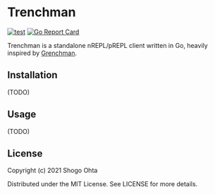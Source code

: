 # Trenchman
[![test](https://github.com/athos/trenchman/actions/workflows/test.yaml/badge.svg)](https://github.com/athos/trenchman/actions/workflows/test.yaml)
[![Go Report Card](https://goreportcard.com/badge/github.com/athos/trenchman)](https://goreportcard.com/report/github.com/athos/trenchman)

Trenchman is a standalone nREPL/pREPL client written in Go, heavily inspired by [Grenchman](https://github.com/technomancy/grenchman).

## Installation

(TODO)

## Usage

(TODO)

## License

Copyright (c) 2021 Shogo Ohta

Distributed under the MIT License. See LICENSE for more details.
